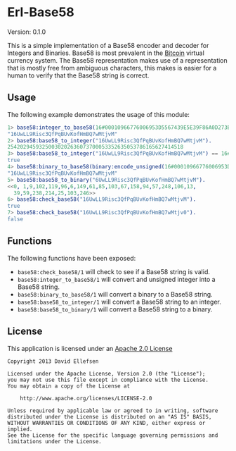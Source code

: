 Erl-Base58
==========

Version: 0.1.0

This is a simple implementation of a Base58 encoder and decoder for Integers and Binaries. Base58 is most prevalent in the [Bitcoin](http://bitcoin.org) virtual currency system. The Base58 representation makes use of a representation that is mostly free from ambiguous characters, this makes is easier for a human to verify that the Base58 string is correct.

Usage
-----

The following example demonstrates the usage of this module:

```erlang
1> base58:integer_to_base58(16#00010966776006953D5567439E5E39F86A0D273BEED61967F6).
"16UwLL9Risc3QfPqBUvKofHmBQ7wMtjvM"
2> base58:base58_to_integer("16UwLL9Risc3QfPqBUvKofHmBQ7wMtjvM").
25420294593250030202636073700053352635053786165627414518
3> base58:base58_to_integer("16UwLL9Risc3QfPqBUvKofHmBQ7wMtjvM") == 16#00010966776006953D5567439E5E39F86A0D273BEED61967F6.
true
4> base58:binary_to_base58(binary:encode_unsigned(16#00010966776006953D5567439E5E39F86A0D273BEED61967F6)).
"16UwLL9Risc3QfPqBUvKofHmBQ7wMtjvM"
5> base58:base58_to_binary("6UwLL9Risc3QfPqBUvKofHmBQ7wMtjvM").
<<0, 1,9,102,119,96,6,149,61,85,103,67,158,94,57,248,106,13,
  39,59,238,214,25,103,246>>
6> base58:check_base58("16UwLL9Risc3QfPqBUvKofHmBQ7wMtjvM"). 
true
7> base58:check_base58("16UwLL9Risc3QfPqBUvKofHmBQ7wMtjv0").
false
```

Functions
---------

The following functions have been exposed:

 * ```base58:check_base58/1``` will check to see if a Base58 string is valid.
 * ```base58:integer_to_base58/1``` will convert and unsigned integer into a Base58 string.
 * ```base58:binary_to_base58/1``` will convert a binary to a Base58 string.
 * ```base58:base58_to_integer/1``` will convert a Base58 string to an integer.
 * ```base58:base58_to_binary/1``` will convert a Base58 string to a binary.

License
-------

This application is licensed under an [Apache 2.0 License](http://www.apache.org/licenses/LICENSE-2.0.html)

    Copyright 2013 David Ellefsen 

    Licensed under the Apache License, Version 2.0 (the "License");
    you may not use this file except in compliance with the License.
    You may obtain a copy of the License at

        http://www.apache.org/licenses/LICENSE-2.0

    Unless required by applicable law or agreed to in writing, software
    distributed under the License is distributed on an "AS IS" BASIS,
    WITHOUT WARRANTIES OR CONDITIONS OF ANY KIND, either express or implied.
    See the License for the specific language governing permissions and
    limitations under the License.


